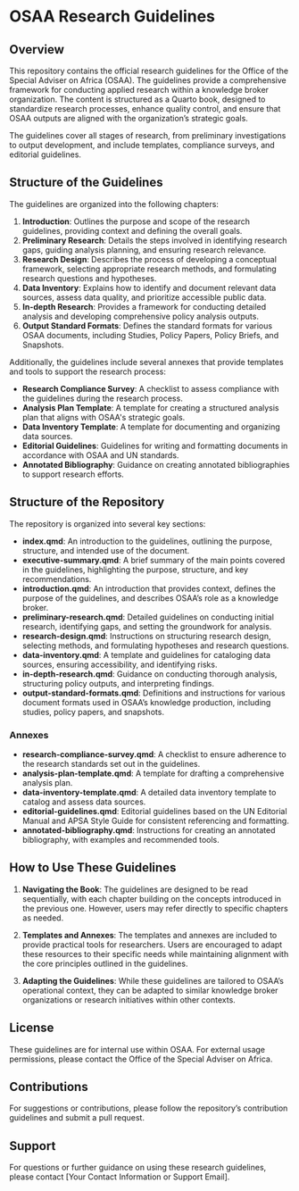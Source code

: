 # OSAA Research Guidelines 

## Overview

This repository contains the official research guidelines for the Office of the Special Adviser on Africa (OSAA). The guidelines provide a comprehensive framework for conducting applied research within a knowledge broker organization. The content is structured as a Quarto book, designed to standardize research processes, enhance quality control, and ensure that OSAA outputs are aligned with the organization’s strategic goals.

The guidelines cover all stages of research, from preliminary investigations to output development, and include templates, compliance surveys, and editorial guidelines.

## Structure of the Guidelines

The guidelines are organized into the following chapters:

1. **Introduction**: Outlines the purpose and scope of the research guidelines, providing context and defining the overall goals.
2. **Preliminary Research**: Details the steps involved in identifying research gaps, guiding analysis planning, and ensuring research relevance.
3. **Research Design**: Describes the process of developing a conceptual framework, selecting appropriate research methods, and formulating research questions and hypotheses.
4. **Data Inventory**: Explains how to identify and document relevant data sources, assess data quality, and prioritize accessible public data.
5. **In-depth Research**: Provides a framework for conducting detailed analysis and developing comprehensive policy analysis outputs.
6. **Output Standard Formats**: Defines the standard formats for various OSAA documents, including Studies, Policy Papers, Policy Briefs, and Snapshots.

Additionally, the guidelines include several annexes that provide templates and tools to support the research process:

- **Research Compliance Survey**: A checklist to assess compliance with the guidelines during the research process.
- **Analysis Plan Template**: A template for creating a structured analysis plan that aligns with OSAA's strategic goals.
- **Data Inventory Template**: A template for documenting and organizing data sources.
- **Editorial Guidelines**: Guidelines for writing and formatting documents in accordance with OSAA and UN standards.
- **Annotated Bibliography**: Guidance on creating annotated bibliographies to support research efforts.

## Structure of the Repository

The repository is organized into several key sections:

- **index.qmd**: An introduction to the guidelines, outlining the purpose, structure, and intended use of the document.
- **executive-summary.qmd**: A brief summary of the main points covered in the guidelines, highlighting the purpose, structure, and key recommendations.
- **introduction.qmd**: An introduction that provides context, defines the purpose of the guidelines, and describes OSAA’s role as a knowledge broker.
- **preliminary-research.qmd**: Detailed guidelines on conducting initial research, identifying gaps, and setting the groundwork for analysis.
- **research-design.qmd**: Instructions on structuring research design, selecting methods, and formulating hypotheses and research questions.
- **data-inventory.qmd**: A template and guidelines for cataloging data sources, ensuring accessibility, and identifying risks.
- **in-depth-research.qmd**: Guidance on conducting thorough analysis, structuring policy outputs, and interpreting findings.
- **output-standard-formats.qmd**: Definitions and instructions for various document formats used in OSAA’s knowledge production, including studies, policy papers, and snapshots.

### Annexes

- **research-compliance-survey.qmd**: A checklist to ensure adherence to the research standards set out in the guidelines.
- **analysis-plan-template.qmd**: A template for drafting a comprehensive analysis plan.
- **data-inventory-template.qmd**: A detailed data inventory template to catalog and assess data sources.
- **editorial-guidelines.qmd**: Editorial guidelines based on the UN Editorial Manual and APSA Style Guide for consistent referencing and formatting.
- **annotated-bibliography.qmd**: Instructions for creating an annotated bibliography, with examples and recommended tools.

## How to Use These Guidelines

1. **Navigating the Book**: The guidelines are designed to be read sequentially, with each chapter building on the concepts introduced in the previous one. However, users may refer directly to specific chapters as needed.

2. **Templates and Annexes**: The templates and annexes are included to provide practical tools for researchers. Users are encouraged to adapt these resources to their specific needs while maintaining alignment with the core principles outlined in the guidelines.

3. **Adapting the Guidelines**: While these guidelines are tailored to OSAA’s operational context, they can be adapted to similar knowledge broker organizations or research initiatives within other contexts.

## License

These guidelines are for internal use within OSAA. For external usage permissions, please contact the Office of the Special Adviser on Africa.

## Contributions

For suggestions or contributions, please follow the repository’s contribution guidelines and submit a pull request.

## Support

For questions or further guidance on using these research guidelines, please contact [Your Contact Information or Support Email].
